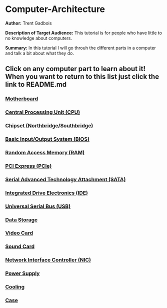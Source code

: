 # Computer-Architecture
**Author:** Trent Gadbois

**Description of Target Audience:** This tutorial is for people who have little to no knowledge about computers.

**Summary:** In this tutorial I will go throuh the different parts in a computer and talk a bit about what they do.

## Click on any computer part to learn about it! When you want to return to this list just click the link to README.md
### [Motherboard](Motherboard.md)
### [Central Processing Unit (CPU)](cpu.md)
### [Chipset (Northbridge/Southbridge)](Chipset.md)
### [Basic Input/Output System (BIOS)](bios.md)
### [Random Access Memory (RAM)](ram.md)
### [PCI Express (PCIe)](pcie.md)
### [Serial Advanced Technology Attachment (SATA)](sata.md)
### [Integrated Drive Electronics (IDE)](ide.md)
### [Universal Serial Bus (USB)](usb.md)
### [Data Storage](datastorage.md)
### [Video Card](videocard.md)
### [Sound Card](soundcard.md)
### [Network Interface Controller (NIC)](nic.md)
### [Power Supply](powersupply.md)
### [Cooling](cooling.md)
### [Case](case.md)
